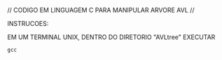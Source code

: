 // CODIGO EM LINGUAGEM C PARA MANIPULAR ARVORE AVL //

INSTRUCOES:

EM UM TERMINAL UNIX, DENTRO DO DIRETORIO "AVLtree" EXECUTAR

	gcc
